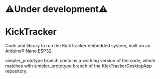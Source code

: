 # ⚠️Under development⚠️ </span>

# KickTracker

Code and library to run the KickTracker embedded system, built on an Arduino&reg; Nano ESP32.

simpler_prototype branch contains a working version of the code, which matches with simpler_prototype branch of the KickTrackerDesktopApp repository.


